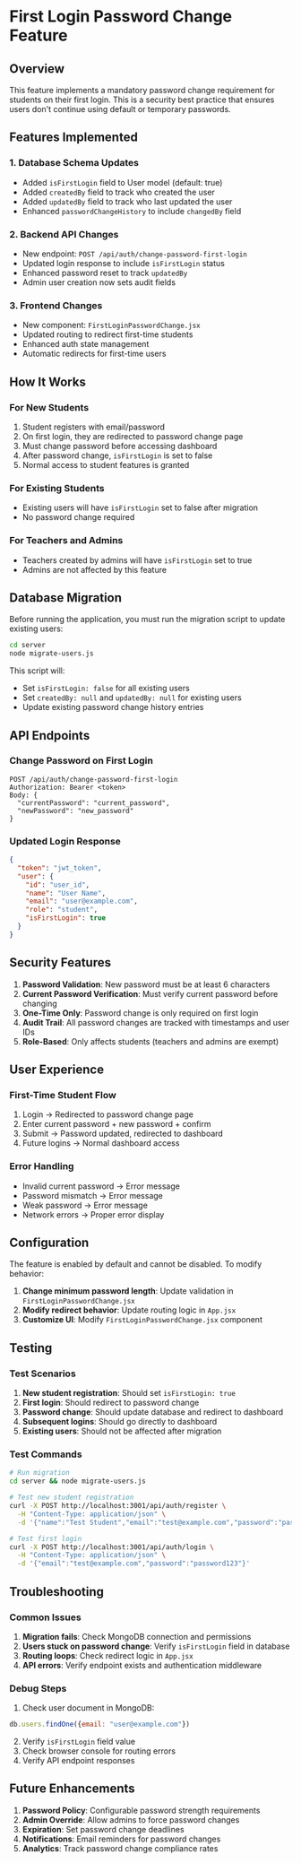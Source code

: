 # First Login Password Change Feature

## Overview

This feature implements a mandatory password change requirement for students on their first login. This is a security best practice that ensures users don't continue using default or temporary passwords.

## Features Implemented

### 1. Database Schema Updates
- Added `isFirstLogin` field to User model (default: true)
- Added `createdBy` field to track who created the user
- Added `updatedBy` field to track who last updated the user
- Enhanced `passwordChangeHistory` to include `changedBy` field

### 2. Backend API Changes
- New endpoint: `POST /api/auth/change-password-first-login`
- Updated login response to include `isFirstLogin` status
- Enhanced password reset to track `updatedBy`
- Admin user creation now sets audit fields

### 3. Frontend Changes
- New component: `FirstLoginPasswordChange.jsx`
- Updated routing to redirect first-time students
- Enhanced auth state management
- Automatic redirects for first-time users

## How It Works

### For New Students
1. Student registers with email/password
2. On first login, they are redirected to password change page
3. Must change password before accessing dashboard
4. After password change, `isFirstLogin` is set to false
5. Normal access to student features is granted

### For Existing Students
- Existing users will have `isFirstLogin` set to false after migration
- No password change required

### For Teachers and Admins
- Teachers created by admins will have `isFirstLogin` set to true
- Admins are not affected by this feature

## Database Migration

Before running the application, you must run the migration script to update existing users:

```bash
cd server
node migrate-users.js
```

This script will:
- Set `isFirstLogin: false` for all existing users
- Set `createdBy: null` and `updatedBy: null` for existing users
- Update existing password change history entries

## API Endpoints

### Change Password on First Login
```
POST /api/auth/change-password-first-login
Authorization: Bearer <token>
Body: {
  "currentPassword": "current_password",
  "newPassword": "new_password"
}
```

### Updated Login Response
```json
{
  "token": "jwt_token",
  "user": {
    "id": "user_id",
    "name": "User Name",
    "email": "user@example.com",
    "role": "student",
    "isFirstLogin": true
  }
}
```

## Security Features

1. **Password Validation**: New password must be at least 6 characters
2. **Current Password Verification**: Must verify current password before changing
3. **One-Time Only**: Password change is only required on first login
4. **Audit Trail**: All password changes are tracked with timestamps and user IDs
5. **Role-Based**: Only affects students (teachers and admins are exempt)

## User Experience

### First-Time Student Flow
1. Login → Redirected to password change page
2. Enter current password + new password + confirm
3. Submit → Password updated, redirected to dashboard
4. Future logins → Normal dashboard access

### Error Handling
- Invalid current password → Error message
- Password mismatch → Error message
- Weak password → Error message
- Network errors → Proper error display

## Configuration

The feature is enabled by default and cannot be disabled. To modify behavior:

1. **Change minimum password length**: Update validation in `FirstLoginPasswordChange.jsx`
2. **Modify redirect behavior**: Update routing logic in `App.jsx`
3. **Customize UI**: Modify `FirstLoginPasswordChange.jsx` component

## Testing

### Test Scenarios
1. **New student registration**: Should set `isFirstLogin: true`
2. **First login**: Should redirect to password change
3. **Password change**: Should update database and redirect to dashboard
4. **Subsequent logins**: Should go directly to dashboard
5. **Existing users**: Should not be affected after migration

### Test Commands
```bash
# Run migration
cd server && node migrate-users.js

# Test new student registration
curl -X POST http://localhost:3001/api/auth/register \
  -H "Content-Type: application/json" \
  -d '{"name":"Test Student","email":"test@example.com","password":"password123","role":"student"}'

# Test first login
curl -X POST http://localhost:3001/api/auth/login \
  -H "Content-Type: application/json" \
  -d '{"email":"test@example.com","password":"password123"}'
```

## Troubleshooting

### Common Issues

1. **Migration fails**: Check MongoDB connection and permissions
2. **Users stuck on password change**: Verify `isFirstLogin` field in database
3. **Routing loops**: Check redirect logic in `App.jsx`
4. **API errors**: Verify endpoint exists and authentication middleware

### Debug Steps

1. Check user document in MongoDB:
```javascript
db.users.findOne({email: "user@example.com"})
```

2. Verify `isFirstLogin` field value
3. Check browser console for routing errors
4. Verify API endpoint responses

## Future Enhancements

1. **Password Policy**: Configurable password strength requirements
2. **Admin Override**: Allow admins to force password changes
3. **Expiration**: Set password change deadlines
4. **Notifications**: Email reminders for password changes
5. **Analytics**: Track password change compliance rates
